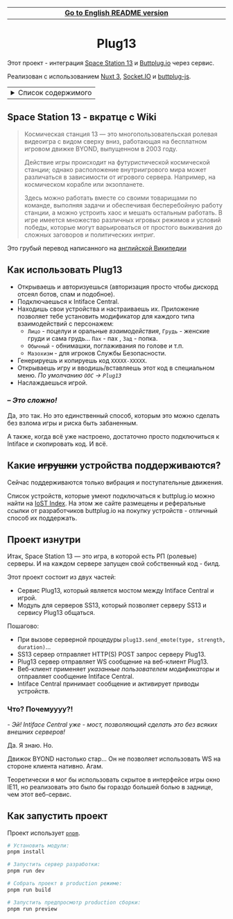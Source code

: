 <table>
<tr><td align="center" width="2000"><b>
<a href="README.md">Go to English README version</a>
</b></td></tr>
</table>

<div align="center">

# Plug13

</div>

Этот проект - интеграция [Space Station 13](https://spacestation13.com/) и [Buttplug.io](https://buttplug.io/) через сервис.

Реализован с использованием [Nuxt 3](https://nuxt.com/), [Socket.IO](https://socket.io/) и [buttplug-js](https://github.com/buttplugio/buttplug-js).

<table>
<tr><td><details>
<summary>Список содержимого</summary>

- [Space Station 13 - вкратце с Wiki](#space-station-13---вкратце-с-wiki)
- [Как использовать Plug13](#как-использовать-plug13)
- [А моё устройство поддерживается?](#какие-игрушки-устройства-поддерживаются)
- [Проект изнутри](#проект-изнутри)
- [Как запустить проект](#как-запустить-проект)

</details></td></tr>
</table>

## Space Station 13 - вкратце с Wiki

> Космическая станция 13 — это многопользовательская ролевая видеоигра с видом сверху вниз, работающая на бесплатном игровом движке BYOND, выпущенном в 2003 году.
>
> Действие игры происходит на футуристической космической станции; однако расположение внутриигрового мира может различаться в зависимости от игрового сервера. Например, на космическом корабле или экзопланете.
>
> Здесь можно работать вместе со своими товарищами по команде, выполняя задачи и обеспечивая бесперебойную работу станции, а можно устроить хаос и мешать остальным работать. В игре имеется множество различных игровых режимов и условий победы, которые могут варьироваться от простого выживания до сложных заговоров и политических интриг.

Это грубый перевод написанного на [английской Википедии](https://en.wikipedia.org/w/index.php?title=Space_Station_13&oldid=1208832640)

## Как использовать Plug13

- Открываешь и авторизуешься (авторизация просто чтобы дискорд отсеял ботов, спам и подобное).
- Подключаешься к Intiface Central.
- Находишь свои устройства и настраиваешь их.
  Приложение позволяет тебе установить модификатор для каждого типа взаимодействий с персонажем:
  - `Лицо` - поцелуи и оральные *взаимодействия*, `Грудь` - женские груди и сама грудь... `Пах` - пах , `Зад` - попка.
  - `Обычный` - обнимашки, поглаживания по голове и т.п.
  - `Мазохизм` - для игроков Службы Безопасности.
- Генерируешь и копируешь код `XXXXX-XXXXX`.
- Открываешь игру и вводишь/вставляешь этот код в специальном меню.
  *По умолчанию `OOC` -> `Plug13`*
- Наслаждаешься игрой.

### *– Это сложно!*

Да, это так. Но это единственный способ, которым это можно сделать без взлома игры и риска быть забаненным.

А также, когда всё уже настроено, достаточно просто подключиться к Intiface и скопировать код. И всё.

## Какие ~~игрушки~~ устройства поддерживаются?

Сейчас поддерживаются только вибрация и поступательные движения.

Список устройств, которые умеют подключаться к buttplug.io можно найти на [IoST Index](https://iostindex.com/?filter0ButtplugSupport=4).
На этом же сайте размещены и реферальные ссылки от разработчиков buttplug.io на покупку устройств - отличный способ их поддержать.

## Проект изнутри

Итак, Space Station 13 — это игра, в которой есть РП (ролевые) серверы. И на каждом сервере запущен свой собственный код - билд.

Этот проект состоит из двух частей:
- Сервис Plug13, который является мостом между Intiface Central и игрой.
- Модуль для серверов SS13, который позволяет серверу SS13 и сервису Plug13 общаться.

Пошагово:
- При вызове серверной процедуры `plug13.send_emote(type, strength, duration)`...
- SS13 сервер отправляет HTTP(S) POST запрос серверу Plug13.
- Plug13 сервер отправляет WS сообщение на веб-клиент Plug13.
- Веб-клиент применяет *указанные пользователем модификаторы* и отправляет сообщение Intiface Central.
- Intiface Central принимает сообщение и активирует приводы устройств.

### Что? Почемуууу?!

*\- Эй! Intiface Central уже - мост, позволяющий сделать это без всяких внешних серверов!*

Да. Я знаю. Но.

Движок BYOND настолько стар... Он не позволяет использовать WS на стороне клиента нативно.
Агам.

Теоретически я мог бы использовать скрытое в интерфейсе игры окно IE11, но реализовать это было бы гораздо большей болью в заднице, чем этот веб-сервис.

## Как запустить проект

Проект использует [`pnpm`](https://pnpm.io/).

```bash
# Установить модули:
pnpm install

# Запустить сервер разработки:
pnpm run dev

# Собрать проект в production режиме:
pnpm run build

# Запустить предпросмотр production сборки:
pnpm run preview
```

